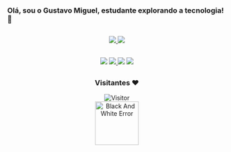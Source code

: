 ### Olá, sou o Gustavo Miguel, estudante explorando a tecnologia! 👋

##
<div align="center">
  <a href="https://github.com/gumiguell">
  <img src="https://github-readme-stats-sigma-five.vercel.app/api/top-langs/?username=gumiguell&layout=compact&theme=transparent">
  <img src="https://github-readme-stats-sigma-five.vercel.app/api?username=gumiguell&theme=dark&show_icons=true"> 

</div>

##
<div align="center">
<a href = "mailto:gustavo.miguel2005@hotmail.com"><img src="https://img.shields.io/badge/-Gmail-%23333?style=for-the-badge&logo=gmail&logoColor=white" target="_blank"></a>
<a href = "https://www.behance.net/gustavomiguel1"><img src="https://img.shields.io/badge/Behance-0054F7?style=for-the-badge&logo=behance&logoColor=white" target="_blank">
</a>
<a href = "https://www.instagram.com/gu.miguell/"><img src="https://img.shields.io/badge/Instagram-E4405F?style=for-the-badge&logo=instagram&logoColor=white" target="_blank"></a> 
<a href="https://www.linkedin.com/in/gumiguel/" target="_blank"><img src="https://img.shields.io/badge/-LinkedIn-%230077B5?style=for-the-badge&logo=linkedin&logoColor=white" target="_blank"></a>
</div>

##
<div align="center">
  <h3>Visitantes ❤️</h3> 
   <img src="https://profile-counter.glitch.me/gumiguell/count.svg" alt="Visitor" title="Visitor"/></br>
   <img src="https://media.giphy.com/media/8C1TDrTSQ1RxiqRFEQ/giphy.gif" alt="Black And White Error" width="100" height="100" frameBorder="0" class="giphy-embed">
  
 </div>
